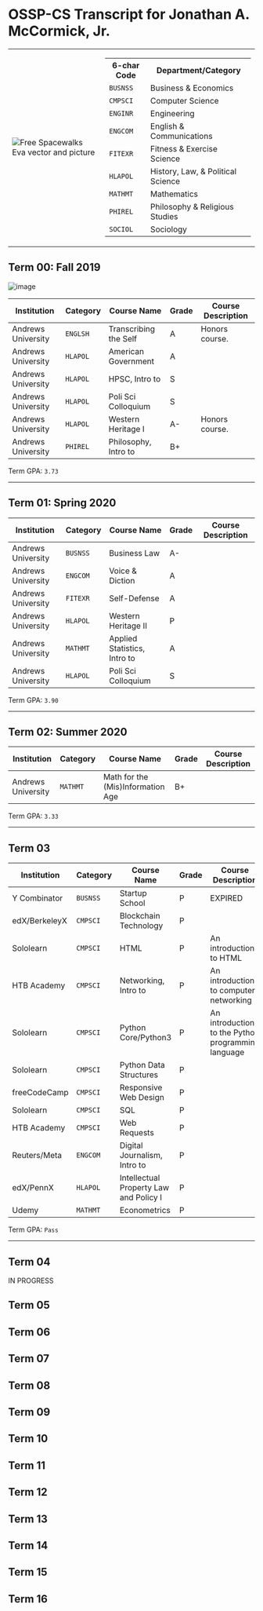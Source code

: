 # OSSP-CS Transcript for Jonathan A. McCormick, Jr.

<table>
  <tr>
    <td>
      <img src="https://cdn.pixabay.com/photo/2013/07/12/18/37/spacewalks-153581_960_720.png" alt="Free Spacewalks Eva vector and picture"/><span>
    </td>
    <td>
      <table>
        <tr>
          <th>6-char Code</th>
          <th>Department/Category</th>
        </tr>
        <tr>
          <td><code>BUSNSS</code></td>
          <td>Business & Economics</td>
        </tr>
        <tr>
          <td><code>CMPSCI</code></td>
          <td>Computer Science</td>
        </tr>
        <tr>
          <td><code>ENGINR</code></td>
          <td>Engineering</td>
        </tr>
        <tr>
          <td><code>ENGCOM</code></td>
          <td>English & Communications</td>
        </tr>
        <tr>
          <td><code>FITEXR</code></td>
          <td>Fitness & Exercise Science</td>
        </tr>
        <tr>
          <td><code>HLAPOL</code></td>
          <td>History, Law, & Political Science</td>
        </tr>
        <tr>
          <td><code>MATHMT</code></td>
          <td>Mathematics</td>
        </tr>
        <tr>
          <td><code>PHIREL</code></td>
          <td>Philosophy & Religious Studies</td>
        </tr>
        <tr>
          <td><code>SOCIOL</code></td>
          <td>Sociology</td>
        </tr>
      </table>
    </td>
  </tr>
</table>



## Term 00: Fall 2019
![image](https://user-images.githubusercontent.com/67705789/230671923-e037be44-8c5e-467c-a724-7da3b07eae44.png)

| Institution      |Category| Course Name         |Grade| Course Description |
|------------------|--------|---------------------|-----|--------------------|
|Andrews University|`ENGLSH`|Transcribing the Self|A| Honors course.|
|Andrews University|`HLAPOL`|American Government  |A|                |
|Andrews University|`HLAPOL`|HPSC, Intro to       |S|                |
|Andrews University|`HLAPOL`|Poli Sci Colloquium  |S|                |
|Andrews University|`HLAPOL`|Western Heritage I   |A-| Honors course.|
|Andrews University|`PHIREL`|Philosophy, Intro to |B+|                |

Term GPA: `3.73`

***

## Term 01: Spring 2020
| Institution      |Category| Course Name         |Grade| Course Description |
|------------------|--------|---------------------|-----|--------------------|
|Andrews University|`BUSNSS`|Business Law         |A-|                |
|Andrews University|`ENGCOM`|Voice & Diction     |A|                |
|Andrews University|`FITEXR`|Self-Defense|A|                |
|Andrews University|`HLAPOL`|Western Heritage II  |P|                |
|Andrews University|`MATHMT`|Applied Statistics, Intro to|A|                |
|Andrews University|`HLAPOL`|Poli Sci Colloquium  |S|                |

Term GPA: `3.90`

***

## Term 02: Summer 2020
| Institution      |Category| Course Name         |Grade| Course Description |
|------------------|--------|---------------------|-----|--------------------|
|Andrews University|`MATHMT`|Math for the (Mis)Information Age|B+|           |

Term GPA: `3.33`

***

## Term 03
| Institution      |Category| Course Name         |Grade| Course Description |
|------------------|--------|---------------------|-----|--------------------|
|Y Combinator      |`BUSNSS`|Startup School       |P|EXPIRED|
|edX/BerkeleyX     |`CMPSCI`|Blockchain Technology|P| |
|Sololearn         |`CMPSCI`|HTML                 |P|An introduction to HTML|
|HTB Academy       |`CMPSCI`|Networking, Intro to |P|An introduction to computer networking|
|Sololearn         |`CMPSCI`|Python Core/Python3  |P|An introduction to the Python programming language|
|Sololearn         |`CMPSCI`|Python Data Structures|P||
|freeCodeCamp      |`CMPSCI`|Responsive Web Design |P||
|Sololearn         |`CMPSCI`|SQL                   |P||
|HTB Academy       |`CMPSCI`|Web Requests          |P||
|Reuters/Meta      |`ENGCOM`|Digital Journalism, Intro to|P||
|edX/PennX         |`HLAPOL`|Intellectual Property Law and Policy I|P||
|Udemy             |`MATHMT`|Econometrics          |P||

Term GPA: `Pass`

***

## Term 04
IN PROGRESS
## Term 05
## Term 06
## Term 07
## Term 08
## Term 09
## Term 10
## Term 11
## Term 12
## Term 13
## Term 14
## Term 15
## Term 16
